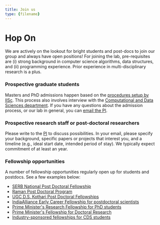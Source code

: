 ```yaml
---
title: Join us
type: {filename}
---
```

<head>
  <link
    href="https://fonts.googleapis.com/css?family=Montserrat" rel="stylesheet"/>
  <link rel="stylesheet" href="../../assets/css/main.css" />
</head>

# **Hop On**

We are actively on the lookout for bright students and post-docs to join our group and always have open positions! For joining the lab, pre-requisites are (i) strong background in computer science algorithms, data structures, and (ii) programming experience. Prior experience in multi-disciplinary research is a plus. 

### **Prospective graduate students**
Masters and PhD admissions happen based on the [procedures setup by IISc](https://iisc.ac.in/admissions/). This process also involves interview with the [Computational and Data Sciences department](https://cds.iisc.ac.in/admissions/). If you have any questions about the admission process, or our lab in general, you can [email the PI](mailto:chirag@iisc.ac.in).  

### **Prospective research staff or post-doctoral researchers**
Please write to the [PI](mailto:chirag@iisc.ac.in) to discuss possibilities. In your email, please specify your background, specific papers or projects that interest you, and a timeline (e.g., ideal start date, intended period of stay). We typically expect commitment of at least an year.

### **Fellowship opportunities**
A number of fellowship opportunities regularly open up for students and postdocs. See a few examples below:
- [SERB National Post Doctoral Fellowship](http://www.serb.gov.in/npdf.php)
- [Raman Post Doctoral Program](https://iisc.ac.in/post-docs/)
- [UGC D.S. Kothari Post Doctoral Fellowships](http://ugcdskpdf.unipune.ac.in)
- [IndiaAlliance Early Career Fellowship for postdoctoral scientists](https://www.indiaalliance.org/fellowshiptype/basic-biomedical-research-fellowships)
- [Prime Minister's Research Fellowship for PhD students](https://pmrf.in)
- [Prime Minister's Fellowship for Doctoral Research](https://www.primeministerfellowshipscheme.in)
- [Industry-sponsored fellowships for CDS students](http://cds.iisc.ac.in/resources/fellowships/)

